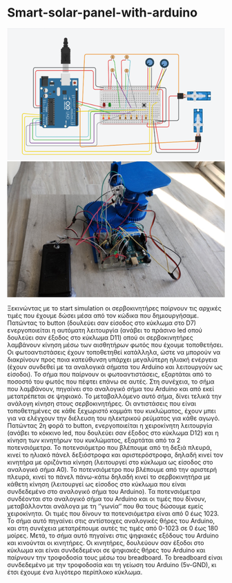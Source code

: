 # Smart-solar-panel-with-arduino
![alt text](https://github.com/Janudis/Smart-solar-panel-with-arduino/blob/main/Tinkercad.png)
![alt text](https://github.com/Janudis/Smart-solar-panel-with-arduino/blob/main/Solar%20Panel.jpg)

Ξεκινώντας με το start simulation οι σερβοκινητήρες παίρνουν τις αρχικές τιμές που  έχουμε δώσει μέσα από τον κώδικα που δημιουργήσαμε. Πατώντας το button (δουλεύει σαν  είσοδος στο κύκλωμα στο D7) ενεργοποιείται η αυτόματη λειτουργία (ανάβει το πράσινο led οπού δουλεύει σαν έξοδος στο κύκλωμα D11) οπού οι σερβοκινητήρες λαμβάνουν κίνηση  μέσω των αισθητήρων φωτός που έχουμε τοποθετήσει. Οι φωτοαντιστάσεις έχουν τοποθετηθεί κατάλληλα, ώστε να μπορούν να διακρίνουν προς ποια κατεύθυνση υπάρχει μεγαλύτερη  ηλιακή ενέργεια (έχουν συνδεθεί με τα αναλογικά σήματα του Arduino και λειτουργούν ως  είσοδοι). Το σήμα που παίρνουν οι φωτοαντιστάσεις, εξαρτάται από το ποσοστό του φωτός  που πέφτει επάνω σε αυτές. Στη συνέχεια, το σήμα που λαμβάνουν, πηγαίνει στο αναλογικό  σήμα του Arduino και από εκεί μετατρέπεται σε ψηφιακό. Το μεταβαλλόμενο αυτό σήμα, δίνει  τελικά την ανάλογη κίνηση στους σερβοκινητήρες. Οι αντιστάσεις που είναι τοποθετημένες σε  κάθε ξεχωριστό κομμάτι του κυκλώματος, έχουν μπει για να ελέγχουν την διέλευση του ηλεκτρικού ρεύματος για κάθε αγωγό. Πατώντας 2η φορά το button, ενεργοποιείται η χειροκίνητη λειτουργία (ανάβει το κόκκινο led, που δουλεύει σαν έξοδος στο κύκλωμα D12)  και η κίνηση των κινητήρων του κυκλώματος, εξαρτάται από τα 2 ποτενσιόμετρα. Το ποτενσιόμετρο που βλέπουμε από τη δεξιά πλευρά, κινεί το ηλιακό πάνελ δεξιόστροφα και αριστερόστροφα, δηλαδή κινεί τον κινητήρα με οριζόντια κίνηση (λειτουργεί στο κύκλωμα ως είσοδος στο αναλογικό σήμα A0). Το ποτενσιόμετρο που βλέπουμε από την αριστερή πλευρά, κινεί το πάνελ πάνω-κάτω δηλαδή κινεί το σερβοκινητήρα με κάθετη κίνηση (λειτουργεί ως είσοδος στο κύκλωμα που είναι συνδεδεμένο στο αναλογικό σήμα του Arduino). Τα ποτενσιόμετρα συνδέονται στο αναλογικό σήμα του Arduino και οι τιμές που δίνουν, μεταβάλλονται ανάλογα με τη ‘’γωνία‘’ που θα τους δώσουμε εμείς χειροκίνητα. Οι τιμές που δίνουν τα ποτενσιόμετρα είναι από 0 έως 1023. Το σήμα αυτό πηγαίνει στις αντίστοιχες αναλογικές θήρες του Arduino, και στη συνέχεια μετατρέπουμε αυτές τις τιμές από 0-1023 σε 0 έως 180 μοίρες. Μετά, το σήμα αυτό πηγαίνει στις ψηφιακές εξόδους του Arduino και κινούνται οι κινητήρες. Οι κινητήρες, δουλεύουν σαν έξοδοι στο κύκλωμα και είναι συνδεδεμένοι σε ψηφιακές θήρες του Arduino και παίρνουν την τροφοδοσία τους μέσω του breadboard. Το breadboard είναι συνδεδεμένο με την τροφοδοσία και τη γείωση του Arduino (5v-GND), κι έτσι έχουμε ένα λιγότερο περίπλοκο κύκλωμα. 

